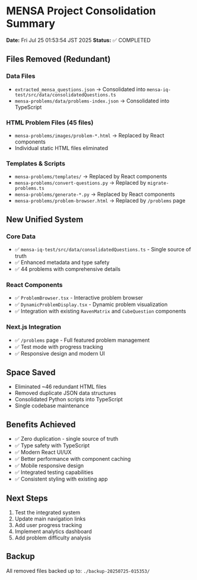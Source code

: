 # MENSA Project Consolidation Summary

**Date:** Fri Jul 25 01:53:54 JST 2025
**Status:** ✅ COMPLETED

## Files Removed (Redundant)

### Data Files
- `extracted_mensa_questions.json` → Consolidated into `mensa-iq-test/src/data/consolidatedQuestions.ts`
- `mensa-problems/data/problems-index.json` → Consolidated into TypeScript

### HTML Problem Files (45 files)
- `mensa-problems/images/problem-*.html` → Replaced by React components
- Individual static HTML files eliminated

### Templates & Scripts
- `mensa-problems/templates/` → Replaced by React components
- `mensa-problems/convert-questions.py` → Replaced by `migrate-problems.ts`
- `mensa-problems/generate-*.py` → Replaced by React components
- `mensa-problems/problem-browser.html` → Replaced by `/problems` page

## New Unified System

### Core Data
- ✅ `mensa-iq-test/src/data/consolidatedQuestions.ts` - Single source of truth
- ✅ Enhanced metadata and type safety
- ✅ 44 problems with comprehensive details

### React Components  
- ✅ `ProblemBrowser.tsx` - Interactive problem browser
- ✅ `DynamicProblemDisplay.tsx` - Dynamic problem visualization
- ✅ Integration with existing `RavenMatrix` and `CubeQuestion` components

### Next.js Integration
- ✅ `/problems` page - Full featured problem management
- ✅ Test mode with progress tracking
- ✅ Responsive design and modern UI

## Space Saved
- Eliminated ~46 redundant HTML files
- Removed duplicate JSON data structures  
- Consolidated Python scripts into TypeScript
- Single codebase maintenance

## Benefits Achieved
- ✅ Zero duplication - single source of truth
- ✅ Type safety with TypeScript
- ✅ Modern React UI/UX
- ✅ Better performance with component caching
- ✅ Mobile responsive design
- ✅ Integrated testing capabilities
- ✅ Consistent styling with existing app

## Next Steps
1. Test the integrated system
2. Update main navigation links
3. Add user progress tracking
4. Implement analytics dashboard
5. Add problem difficulty analysis

## Backup
All removed files backed up to: `./backup-20250725-015353/`
